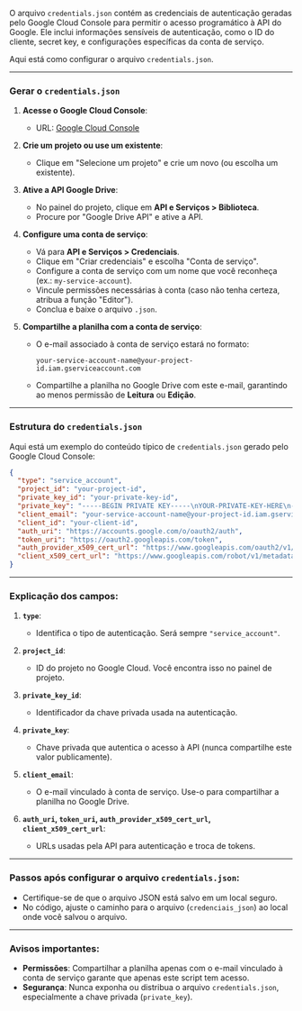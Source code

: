 O arquivo `credentials.json` contém as credenciais de autenticação geradas pelo Google Cloud Console para permitir o acesso programático à API do Google. Ele inclui informações sensíveis de autenticação, como o ID do cliente, secret key, e configurações específicas da conta de serviço.

Aqui está como configurar o arquivo `credentials.json`.

---

### **Gerar o `credentials.json`**

1. **Acesse o Google Cloud Console**:

   - URL: [Google Cloud Console](https://console.cloud.google.com/)
2. **Crie um projeto ou use um existente**:

   - Clique em "Selecione um projeto" e crie um novo (ou escolha um existente).
3. **Ative a API Google Drive**:

   - No painel do projeto, clique em **API e Serviços > Biblioteca**.
   - Procure por "Google Drive API" e ative a API.
4. **Configure uma conta de serviço**:

   - Vá para **API e Serviços > Credenciais**.
   - Clique em "Criar credenciais" e escolha "Conta de serviço".
   - Configure a conta de serviço com um nome que você reconheça (ex.: `my-service-account`).
   - Vincule permissões necessárias à conta (caso não tenha certeza, atribua a função "Editor").
   - Conclua e baixe o arquivo `.json`.
5. **Compartilhe a planilha com a conta de serviço**:

   - O e-mail associado à conta de serviço estará no formato:
     ```
     your-service-account-name@your-project-id.iam.gserviceaccount.com
     ```
   - Compartilhe a planilha no Google Drive com este e-mail, garantindo ao menos permissão de **Leitura** ou **Edição**.

---

### **Estrutura do `credentials.json`**

Aqui está um exemplo do conteúdo típico de `credentials.json` gerado pelo Google Cloud Console:

```json
{
  "type": "service_account",
  "project_id": "your-project-id",
  "private_key_id": "your-private-key-id",
  "private_key": "-----BEGIN PRIVATE KEY-----\nYOUR-PRIVATE-KEY-HERE\n-----END PRIVATE KEY-----\n",
  "client_email": "your-service-account-name@your-project-id.iam.gserviceaccount.com",
  "client_id": "your-client-id",
  "auth_uri": "https://accounts.google.com/o/oauth2/auth",
  "token_uri": "https://oauth2.googleapis.com/token",
  "auth_provider_x509_cert_url": "https://www.googleapis.com/oauth2/v1/certs",
  "client_x509_cert_url": "https://www.googleapis.com/robot/v1/metadata/x509/your-service-account-name%40your-project-id.iam.gserviceaccount.com"
}
```

---

### **Explicação dos campos**:

1. **`type`**:

   - Identifica o tipo de autenticação. Será sempre `"service_account"`.
2. **`project_id`**:

   - ID do projeto no Google Cloud. Você encontra isso no painel de projeto.
3. **`private_key_id`**:

   - Identificador da chave privada usada na autenticação.
4. **`private_key`**:

   - Chave privada que autentica o acesso à API (nunca compartilhe este valor publicamente).
5. **`client_email`**:

   - O e-mail vinculado à conta de serviço. Use-o para compartilhar a planilha no Google Drive.
6. **`auth_uri`, `token_uri`, `auth_provider_x509_cert_url`, `client_x509_cert_url`**:

   - URLs usadas pela API para autenticação e troca de tokens.

---

### **Passos após configurar o arquivo `credentials.json`**:

- Certifique-se de que o arquivo JSON está salvo em um local seguro.
- No código, ajuste o caminho para o arquivo (`credenciais_json`) ao local onde você salvou o arquivo.

---

### **Avisos importantes**:

- **Permissões**: Compartilhar a planilha apenas com o e-mail vinculado à conta de serviço garante que apenas este script tem acesso.
- **Segurança**: Nunca exponha ou distribua o arquivo `credentials.json`, especialmente a chave privada (`private_key`).
